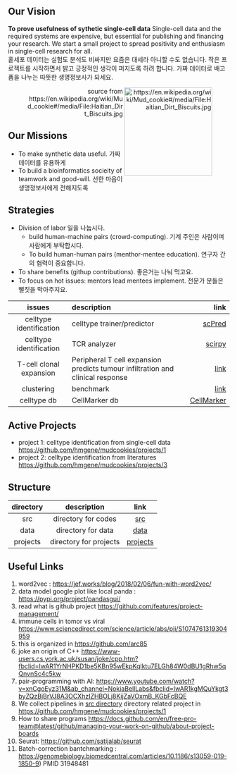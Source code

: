 ## Our Vision 

  **To prove usefulness of sythetic single-cell data**
  Single-cell data and the required systems are expensive, but essential for publishing and financing your research. 
  We start a small project to spread positivity and enthusiasm in single-cell research for all.  
  홑세포 데이터는 실험도 분석도 비싸지만 요즘은 대세라 아니할 수도 없습니다. 작은 프로젝트를 시작하면서 밝고 긍정적인 생각이 퍼지도록 하려 합니다.
  가짜 데이터로 배고픔을 나누는 따뜻한 생명정보사가 되세요.

<figure align="right">
  <img align="right" width="200" height="200" src="https://upload.wikimedia.org/wikipedia/commons/thumb/a/aa/Haitian_Dirt_Biscuits.jpg/220px-Haitian_Dirt_Biscuits.jpg" alt="https://en.wikipedia.org/wiki/Mud_cookie#/media/File:Haitian_Dirt_Biscuits.jpg"> 
<figcaption>source from https://en.wikipedia.org/wiki/Mud_cookie#/media/File:Haitian_Dirt_Biscuits.jpg</figcaption>
</figure> 
  
## Our Missions 
- To make synthetic data useful. 가짜 데이터를 유용하게  
- To build a bioinformatics socieity of teamwork and good-will. 선한 마음이 생명정보사에게 전해지도록

## Strategies
- Division of labor 일을 나눕시다.
  - build human-machine pairs (crowd-computing). 기계 주인은 사람이며 사람에게 부탁합시다.
  - To build human-human pairs (menthor-mentee education). 연구자 간의 협력이 중요합니다. 
- To share benefits (githup contributions). 좋은거는 나눠 먹고요.
- To focus on hot issues: mentors lead mentees implement. 전문가 분들은 뻘짓을 막아주지요.

| issues | description   | link |
| :-: | :-  | -: |
| celltype identification | celltype trainer/predictor| [scPred](https://github.com/powellgenomicslab/scPred/) | 
| celltype identification | TCR analyzer | [scirpy](https://github.com/icbi-lab/scirpy) |
| T-cell clonal expansion | Peripheral T cell expansion predicts tumour infiltration and clinical response | [link](https://www.nature.com/articles/s41586-020-2056-8#author-information) | 
| clustering | benchmark | [link](https://www.nature.com/articles/s41598-020-66848-3) |
| celltype db | CellMarker db | [CellMarker](https://www.ncbi.nlm.nih.gov/pmc/articles/PMC6323899/) |

## Active Projects
- project 1: celltype identification from single-cell data https://github.com/hmgene/mudcookies/projects/1
- project 2: celltype identification from literatures https://github.com/hmgene/mudcookies/projects/3

## Structure 

| directory | description | link |
| :-: | :-:  | :-: |
| src | directory for codes | [src](src) |
| data | directory for data | [data](data) |
| projects | directory for projects | [projects](projects) |

## Useful Links
1. word2vec : https://jef.works/blog/2018/02/06/fun-with-word2vec/
1. data model google plot like local panda : https://pypi.org/project/pandasgui/
1. read what is github project https://github.com/features/project-management/
1. immune cells in tomor vs viral https://www.sciencedirect.com/science/article/abs/pii/S1074761319304959
1. this is organized in https://github.com/arc85
1. joke an origin of C++ https://www-users.cs.york.ac.uk/susan/joke/cpp.htm?fbclid=IwAR1YrNHPKD1be5KBn95wEkpKqlktu7ELGh84W0dBU1gRhw5qQnvnSc4c5kw
1. pair-programming with AI: https://www.youtube.com/watch?v=xnCgoEyz31M&ab_channel=NokiaBellLabs&fbclid=IwAR1kgMQuYkgt3byZQzBjBrVJ8A3OCXhzIZHBOLj8KijZaVOxmB_KGbFcBQE
1. We collect pipelines in [src directory](./src) directory related project in https://github.com/hmgene/mudcookies/projects/1
1. How to share programs https://docs.github.com/en/free-pro-team@latest/github/managing-your-work-on-github/about-project-boards
1. Seurat: https://github.com/satijalab/seurat
1. Batch-correction bantchmarking : https://genomebiology.biomedcentral.com/articles/10.1186/s13059-019-1850-9) PMID 31948481

